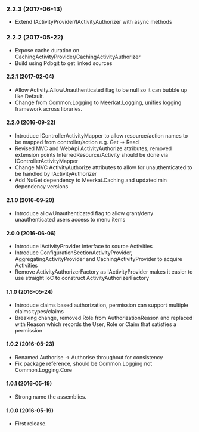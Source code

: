 ### 2.2.3 (2017-06-13)
* Extend IActivityProvider/IActivityAuthorizer with async methods

### 2.2.2 (2017-05-22)
* Expose cache duration on CachingActivityProvider/CachingActivityAuthorizer
* Build using Pdbgit to get linked sources

#### 2.2.1 (2017-02-04)
* Allow Activity.AllowUnauthenticated flag to be null so it can bubble up like Default.
* Change from Common.Logging to Meerkat.Logging, unifies logging framework across libraries.

#### 2.2.0 (2016-09-22)
* Introduce IControllerActivityMapper to allow resource/action names to be mapped from controller/action e.g. Get -> Read
* Revised MVC and WebApi ActivityAuthorize attributes, removed extension points InferredResource/Activity should be done via IControllerActivityMapper
* Change MVC ActivityAuthorize attributes to allow for unauthenticated to be handled by IActivityAuthorizer
* Add NuGet dependency to Meerkat.Caching and updated min dependency versions

#### 2.1.0 (2016-09-20)
* Introduce allowUnauthenticated flag to allow grant/deny unauthenticated users access to menu items

#### 2.0.0 (2016-06-06)
* Introduce IActivityProvider interface to source Activities
* Introduce ConfigurationSectionActivityProvider, AggregatingActivityProvider and CachingActivityProvider to acquire Activities
* Remove ActivityAuthorizerFactory as IActivityProvider makes it easier to use straight IoC to construct ActivityAuthorizerFactory

#### 1.1.0 (2016-05-24)
* Introduce claims based authorization, permission can support multiple claims types/claims
* Breaking change, removed Role from AuthorizationReason and replaced with Reason which records the User, Role or Claim that satisfies a permission

#### 1.0.2 (2016-05-23)
* Renamed Authorise -> Authorise throughout for consistency
* Fix package reference, should be Common.Logging not Common.Logging.Core

#### 1.0.1 (2016-05-19)
* Strong name the assemblies.

#### 1.0.0 (2016-05-19)
* First release.